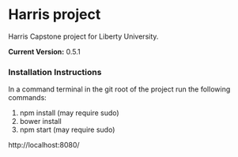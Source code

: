 # Harris project

Harris Capstone project for Liberty University.

**Current Version:** 0.5.1

### Installation Instructions
In a command terminal in the git root of the project run the following commands:

1. npm install (may require sudo)
2. bower install
3. npm start (may require sudo)

http://localhost:8080/
